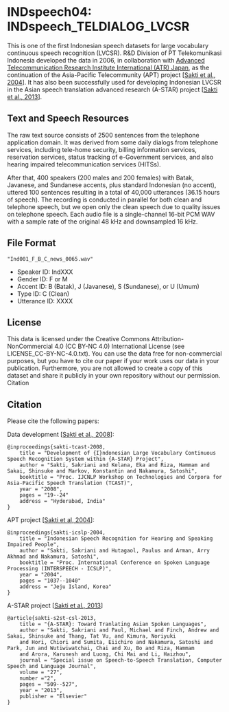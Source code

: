 # INDspeech04: INDspeech_TELDIALOG_LVCSR

This is one of the first Indonesian speech datasets for large vocabulary continuous speech recognition (LVCSR). R&D Division of PT Telekomunikasi Indonesia developed the data in 2006, in collaboration with [Advanced Telecommunication Research Institute International (ATR) Japan](https://www.atr.jp/), as the continuation of the Asia-Pacific Telecommunity (APT) project [[Sakti et al., 2004](https://www.isca-speech.org/archive_v0/interspeech_2004/i04_1037.html)]. It has also been successfully used for developing Indonesian LVCSR in 
 the Asian speech translation advanced research (A-STAR) project [[Sakti et al., 2013](https://www.sciencedirect.com/science/article/pii/S0885230811000404)].

## Text and Speech Resources

The raw text source consists of 2500 sentences from the telephone application domain. It was derived from some daily dialogs from telephone services, including tele-home security, billing information services, reservation services, status tracking of e-Government services, and also hearing impaired telecommunication services (HITSs).

After that, 400 speakers (200 males and 200 females) with Batak, Javanese, and Sundanese accents, plus standard Indonesian (no accent), uttered 100 sentences resulting in a total of 40,000 utterances (36.15 hours of speech). The recording is conducted in parallel for both clean and telephone speech, but we open only the clean speech due to quality issues on telephone speech. Each audio file is a single-channel 16-bit PCM WAV with a sample rate of the original 48 kHz and downsampled 16 kHz.

## File Format

```
"Ind001_F_B_C_news_0065.wav" 
```

- Speaker ID: IndXXX
- Gender ID: F or M
- Accent ID: B (Batak), J (Javanese), S (Sundanese), or U (Umum)
- Type ID: C (Clean) 
- Utterance ID: XXXX 

## License

This data is licensed under the Creative Commons Attribution-NonCommercial 4.0 (CC BY-NC 4.0) International License (see LICENSE_CC-BY-NC-4.0.txt).
You can use the data free for non-commercial purposes, but you have to cite our paper if your work uses our data in your publication. Furthermore, you are not allowed to create a copy of this dataset and share it publicly in your own repository without our permission.
Citation

## Citation

Please cite the following papers:

Data development [[Sakti et al., 2008](https://aclanthology.org/I08-8004/)]:

```
@inproceedings{sakti-tcast-2008,
    title = "Development of {I}ndonesian Large Vocabulary Continuous Speech Recognition System within {A-STAR} Project",
    author = "Sakti, Sakriani and Kelana, Eka and Riza, Hammam and Sakai, Shinsuke and Markov, Konstantin and Nakamura, Satoshi",
    booktitle = "Proc. IJCNLP Workshop on Technologies and Corpora for Asia-Pacific Speech Translation (TCAST)",
    year = "2008",
    pages = "19--24"
    address = "Hyderabad, India"
}
```

APT project [[Sakti et al, 2004](https://www.isca-speech.org/archive_v0/interspeech_2004/i04_1037.html)]:

```
@inproceedings{sakti-icslp-2004,
    title = "Indonesian Speech Recognition for Hearing and Speaking Impaired People",
    author = "Sakti, Sakriani and Hutagaol, Paulus and Arman, Arry Akhmad and Nakamura, Satoshi",
    booktitle = "Proc. International Conference on Spoken Language Processing (INTERSPEECH - ICSLP)",
    year = "2004",
    pages = "1037--1040"
    address = "Jeju Island, Korea"
}
```

A-STAR project [[Sakti et al., 2013](https://www.sciencedirect.com/science/article/pii/S0885230811000404)]
```
@article{sakti-s2st-csl-2013,
    title = "{A-STAR}: Toward Tranlating Asian Spoken Languages",
    author = "Sakti, Sakriani and Paul, Michael and Finch, Andrew and Sakai, Shinsuke and Thang, Tat Vu, and Kimura, Noriyuki 
    and Hori, Chiori and Sumita, Eiichiro and Nakamura, Satoshi and Park, Jun and Wutiwiwatchai, Chai and Xu, Bo and Riza, Hammam 
    and Arora, Karunesh and Luong, Chi Mai and Li, Haizhou",
    journal = "Special issue on Speech-to-Speech Translation, Computer Speech and Language Journal",
    volume = "27",
    number ="2",
    pages = "509--527",
    year = "2013",
    publisher = "Elsevier"
}
```

